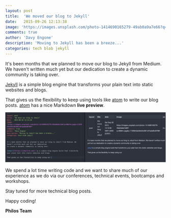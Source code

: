 ```yaml
---
layout: post
title:  'We moved our blog to Jekyll'
date:   2015-09-26 12:13:38
image: 'https://images.unsplash.com/photo-1414690165279-49ab0a9a7e66?q=80&fm=jpg&s=11939d4a2e9cb0c881c07ada6bd0788f'
comments: true
author: 'Davy Engone'
description: 'Moving to Jekyll has been a breeze...'
categories: tech blob jekyll
---
```


It's been months that we planned to move our blog to Jekyll from Medium. We haven't written much yet but our dedication
to create a dynamic community is taking over.

[Jekyll](https://jekyllrb.com/) is a simple blog engine that transforms your plain text into static websites and blogs.

That gives us the flexibility to keep using tools like [atom](http://atom.io) to
write our blog posts. [atom](http://atom.io) has a nice Markdown **live preview**.

![Alt text](/images/blog/markdown-live-preview.png)

We spend a lot time writing code and we want to share much of our experience as we do via our conferences, technical events, bootcamps and workshops.

Stay tuned for more technical blog posts.

Happy coding!

**Philos Team**
